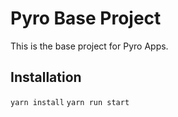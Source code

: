 # Pyro Base Project

This is the base project for Pyro Apps.

## Installation


`yarn install`
`yarn run start`
